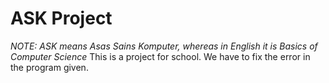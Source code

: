 # ASK Project
*NOTE: ASK means Asas Sains Komputer, whereas in English it is Basics of Computer Science*
This is a project for school. We have to fix the error in the program given.
